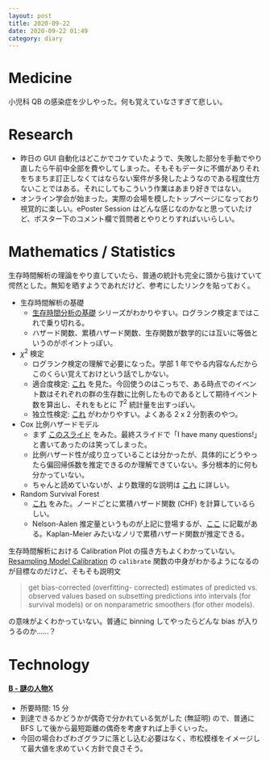 ```yaml
---
layout: post
title: 2020-09-22
date: 2020-09-22 01:49
category: diary
---
```

# Medicine
小児科 QB の感染症を少しやった。何も覚えていなさすぎて悲しい。

# Research
- 昨日の GUI 自動化はどこかでコケていたようで、失敗した部分を手動でやり直したら午前中全部を費やしてしまった。そもそもデータに不備がありそれをちまちま訂正しなくてはならない案件が多発したようなのである程度仕方ないことではある。それにしてもこういう作業はあまり好きではない。
- オンライン学会が始まった。実際の会場を模したトップページになっており視覚的に楽しい。ePoster Session はどんな感じなのかなと思っていたけど、ポスター下のコメント欄で質問者とやりとりすればいいらしい。

# Mathematics / Statistics
生存時間解析の理論をやり直していたら、普通の統計も完全に頭から抜けていて愕然とした。無知を晒すようであれだけど、参考にしたリンクを貼っておく。

- 生存時間解析の基礎
    - [生存時間分析の基礎](https://note.com/maxwell/n/nc78c55afe944) シリーズがわかりやすい。ログランク検定まではこれで乗り切れる。
    - ハザード関数、累積ハザード関数、生存関数が数学的には互いに等価というのがポイントっぽい。
- $\chi^2$ 検定
    - ログランク検定の理解で必要になった。学部 1 年でやる内容なんだからこのくらい覚えておけという話でしかない。
    - 適合度検定: [これ](https://ja.wikipedia.org/wiki/%E3%82%AB%E3%82%A4%E4%BA%8C%E4%B9%97%E6%A4%9C%E5%AE%9A) を見た。今回使うのはこっちで、ある時点でのイベント数はそれぞれの群の生存数に比例したものであるとして期待イベント数を算出し、それをもとに $T^2$ 統計量を出すっぽい。
    - 独立性検定: [これ](https://bellcurve.jp/statistics/course/9496.html) がわかりやすい。よくある 2 x 2 分割表のやつ。
- Cox 比例ハザードモデル
    - まず [このスライド](https://www.slideshare.net/takehikoihayashi/tricky) をみた。最終スライドで「I have many questions!」と書いてあったのは笑ってしまった。
    - 比例ハザード性が成り立っていることは分かったが、具体的にどうやったら偏回帰係数を推定できるのか理解できていない。多分根本的に何も分かっていない。
    - ちゃんと読めていないが、より数理的な説明は [これ](http://www.snap-tck.com/room04/c01/stat/stat11/stat1104.html) に詳しい。
- Random Survival Forest
    - [これ](http://elsur.jpn.org/mt/2015/03/002118.html) をみた。ノードごとに累積ハザード関数 (CHF) を計算しているらしい。
    - Nelson-Aalen 推定量というものが上記に登場するが、[ここ](https://ai-lab.lapras.com/ml/non-parametric/) に記載がある。Kaplan-Meier みたいなノリで累積ハザード関数が推定できる。

生存時間解析における Calibration Plot の描き方もよくわかっていない。[Resampling Model Calibration](http://finzi.psych.upenn.edu/R/library/rms/html/calibrate.html) の `calibrate` 関数の中身がわかるようになるのが目標なのだけど、そもそも説明文

> get bias-corrected (overfitting- corrected) estimates of predicted vs. observed values based on subsetting predictions into intervals (for survival models) or on nonparametric smoothers (for other models).

の意味がよくわかっていない。普通に binning してやったらどんな bias が入りうるのか……？

# Technology
#### [B - 謎の人物X](https://atcoder.jp/contests/arc023/tasks/arc023_2)
- 所要時間: 15 分
- 到達できるかどうかが偶奇で分かれている気がした (無証明) ので、普通に BFS して後から最短距離の偶奇を考慮すれば上手くいった。
- 今回の場合わざわざグラフに落とし込む必要はなく、市松模様をイメージして最大値を求めていく方針で良さそう。
